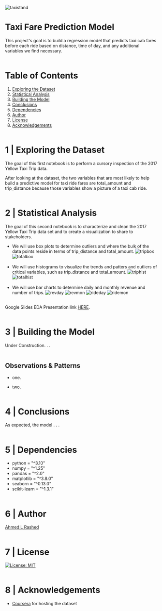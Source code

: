 ![taxistand](figs/taxi_stand.jpg)
#  Taxi Fare Prediction Model
This project's goal is to build a regression model that predicts taxi cab fares before each ride based on distance, time of day, and any additional variables we find necessary.
</br></br>

# Table of Contents

1. [Exploring the Dataset](#1-|-Exploring-the-Dataset)
1. [Statistical Analysis](#2-|-statistical-analysis)
1. [Building the Model](#3-|-Building-the-Model)
1. [Conclusions](#4-|-conclusions)
1. [Dependencies](#5-|-dependencies)
1. [Author](#6-|-author)
1. [License](#7-|-license)
1. [Acknowledgements](#8-|-acknowledgements)
</br></br>

# 1 | Exploring the Dataset
The goal of this first notebook is to perform a cursory inspection of  the 2017 Yellow Taxi Trip data.

After looking at the dataset, the two variables that are most likely to help build a predictive model for taxi ride fares are total_amount and trip_distance because those variables show a picture of a taxi cab ride.
</br></br>

# 2 | Statistical Analysis
The goal of this second notebook is to characterize and clean the 2017 Yellow Taxi Trip data set and to create a visualization to share to stakeholders.
- We will use box plots to determine outliers and where the bulk of the data points reside in terms of trip_distance and total_amount.
![tripbox](figs/trip_boxplot.jpg)
![totalbox](figs/total_boxplot.jpg)
</br></br>
- We will use histograms to visualize the trends and patters and outliers of critical variables, such as trip_distance and total_amount.
![triphist](figs/trip_histogram.jpg)
![totalhist](figs/totals_histogram.jpg)
</br></br>
- We will use bar charts to determine daily and monthly revenue and number of trips.
![revday](figs/revenue_daily.jpg)
![revmon](figs/revenue_monthly.jpg)
![rideday](figs/rides_daily.jpg)
![ridemon](figs/rides_monthly.jpg)
</br></br>

Google Slides EDA Presentation link [HERE](https://docs.google.com/presentation/d/1I3PJeAL6wSCZCT8FXa4GtsFjZeRMaZ67nGlbKEv-jzA/edit?usp=sharing).
</br></br>

# 3 | Building the Model
Under Construction. . .
</br></br>

## Observations & Patterns
- one.

- two.
</br></br>

# 4 | Conclusions

As expected, the model . . .
</br></br>

# 5 | Dependencies
* python = "^3.10"
* numpy = "^1.25"
* pandas = "^2.0"
* matplotlib = "^3.8.0"
* seaborn = "^0.13.0"
* scikit-learn = "^1.3.1"
</br></br>

# 6 | Author
[Ahmed L Rashed](https://ahmedlrashed.github.io)
</br></br>

# 7 | License
[![License: MIT](https://img.shields.io/badge/License-MIT-yellow.svg)](https://opensource.org/licenses/MIT)
</br></br>

# 8 | Acknowledgements
* [Coursera](https://www.coursera.org/) for hosting the dataset
